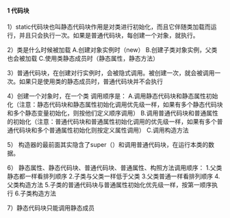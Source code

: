 #### 1 代码块

1）static代码块也叫静态代码块作用是对类进行初始化，而且它伴随类加载而运行，并且只会执行一次。如果是普通代码块，每创建一个对象，就执行。

2）类是什么时候被加载 A.创建对象实例时（new） B.创建子类对象实例，父类也会被加载 C.使用类静态成员时（静态属性，静态方法）

3）普通代码块，在创建对行实例时，会被隐式调用。被创建一次，就会被调用一次。如果只是使用类的静态成员时，普通代码块并不会执行

4）创建一个对象时，在一个类 调用顺序是： A.调用静态代码块和静态属性初始化（注意：静态代码块和静态属性初始化调用优先级一样，如果有多个静态代码块和多个静态变量初始化，则按他们定义顺序调用）
B.调用普通代码块和普通属性的初始化（注意：普通代码块和普通属性初始化调用的优先级一样，如果有多个普通代码块和多个普通属性初始化则按定义属性调用） C.调用构造方法

5） 构造器的最前面其实隐含了super（）和调用普通代码块，在运行本类的数据。

6） 静态属性、静态代码块、普通代码块、普通属性、构照方法调用顺序： 1.父类静态都一样看排列顺序 2.子类与父类一样低于父类 3.父类普通一样看排列顺序 4.父类构造方法 5.子类的普通代码块与普通属性初始化优先级一样，按第一顺序执行
6.子类构造方法

7）静态代码块只能调用静态成员